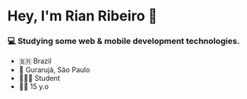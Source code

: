 # Hey, I'm Rian Ribeiro 👋

### 💻 Studying some web & mobile development technologies.

- 🇧🇷 Brazil
- 📌 Gurarujá, São Paulo
- 👨🏽‍💻 Student
- 👶🏽 15 y.o
